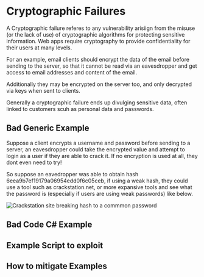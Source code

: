 # Cryptographic Failures

A Cryptographic failure referes to any vulnerability arisiign from the misuse (or the lack of use) of cryptographic algorithms for protecting sensitive information. Web apps require cryptography to provide confidentiality for their users at many levels.

For an example, email clients should encrypt the data of the email before sending to the server, so that it cannot be read via an eavesdropper and get access to email addresses and content of the email.

Additionally they may be encrypted on the server too, and only decrypted via keys when sent to clients. 

Generally a cryptographic failure ends up divulging sensitive data, often linked to customers scuh as personal data and passwords.

## Bad Generic Example 

Suppose a client encrypts a username and password before sending to a server, an eavesdropper could take the encrypted value and attempt to login as a user if they are able to crack it. If no encryption is used at all, they dont even need to try!

So suppose an eavedropper was able to obtain hash 6eea9b7ef19179a06954edd0f6c05ceb, if using a weak hash, they could use a tool such as crackstation.net, or more expansive tools and see what the password is (especially if users are using weak passwords) like below.

![Crackstation site breaking hash to a commmon password](/img/CrackStation.png)

## Bad Code C# Example


## Example Script to exploit




## How to mitigate Examples
